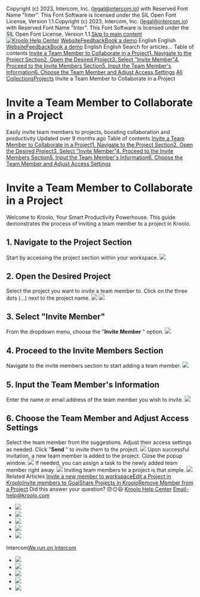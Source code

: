 Copyright (c) 2023, Intercom, Inc. (legal@intercom.io) with Reserved Font Name "Inter". This Font Software is licensed under the SIL Open Font License, Version 1.1.Copyright (c) 2023, Intercom, Inc. (legal@intercom.io) with Reserved Font Name "Inter". This Font Software is licensed under the SIL Open Font License, Version 1.1.[Skip to main content](https://help.kroolo.com/en/articles/9799600-invite-a-team-member-to-collaborate-in-a-project#main-content)
[![Kroolo Help Center](https://downloads.intercomcdn.com/i/o/h4qkzypg/611116/ee699fbf23fef0f6d8d4f666d84c/37cdcedd14003d8fdcfdeda0a05c09cb)](https://help.kroolo.com/en/)
[Website](https://kroolo.com/)[Feedback](https://kroolo.featurebase.app/)[Book a demo](https://kroolo.com/book-demo)
English
English
[Website](https://kroolo.com/)[Feedback](https://kroolo.featurebase.app/)[Book a demo](https://kroolo.com/book-demo)
English
English
Search for articles...
Table of contents
[Invite a Team Member to Collaborate in a Project](https://help.kroolo.com/en/articles/9799600-invite-a-team-member-to-collaborate-in-a-project#h_654d2744c1)[1. Navigate to the Project Section](https://help.kroolo.com/en/articles/9799600-invite-a-team-member-to-collaborate-in-a-project#h_ddd5d6657b)[2. Open the Desired Project](https://help.kroolo.com/en/articles/9799600-invite-a-team-member-to-collaborate-in-a-project#h_9306baa300)[3. Select "Invite Member"](https://help.kroolo.com/en/articles/9799600-invite-a-team-member-to-collaborate-in-a-project#h_a89244be88)[4. Proceed to the Invite Members Section](https://help.kroolo.com/en/articles/9799600-invite-a-team-member-to-collaborate-in-a-project#h_ae69848b22)[5. Input the Team Member's Information](https://help.kroolo.com/en/articles/9799600-invite-a-team-member-to-collaborate-in-a-project#h_41392a8e32)[6. Choose the Team Member and Adjust Access Settings](https://help.kroolo.com/en/articles/9799600-invite-a-team-member-to-collaborate-in-a-project#h_3c96133c7e)
[All Collections](https://help.kroolo.com/en/)[Projects](https://help.kroolo.com/en/collections/9118210-projects)
Invite a Team Member to Collaborate in a Project
# Invite a Team Member to Collaborate in a Project
Easily invite team members to projects, boosting collaboration and productivity
Updated over 9 months ago
Table of contents
[Invite a Team Member to Collaborate in a Project](https://help.kroolo.com/en/articles/9799600-invite-a-team-member-to-collaborate-in-a-project#h_654d2744c1)[1. Navigate to the Project Section](https://help.kroolo.com/en/articles/9799600-invite-a-team-member-to-collaborate-in-a-project#h_ddd5d6657b)[2. Open the Desired Project](https://help.kroolo.com/en/articles/9799600-invite-a-team-member-to-collaborate-in-a-project#h_9306baa300)[3. Select "Invite Member"](https://help.kroolo.com/en/articles/9799600-invite-a-team-member-to-collaborate-in-a-project#h_a89244be88)[4. Proceed to the Invite Members Section](https://help.kroolo.com/en/articles/9799600-invite-a-team-member-to-collaborate-in-a-project#h_ae69848b22)[5. Input the Team Member's Information](https://help.kroolo.com/en/articles/9799600-invite-a-team-member-to-collaborate-in-a-project#h_41392a8e32)[6. Choose the Team Member and Adjust Access Settings](https://help.kroolo.com/en/articles/9799600-invite-a-team-member-to-collaborate-in-a-project#h_3c96133c7e)
# Invite a Team Member to Collaborate in a Project
Welcome to Kroolo, Your Smart Productivity Powerhouse. This guide demonstrates the process of inviting a team member to a project in Kroolo.
## 1. Navigate to the Project Section
Start by accessing the project section within your workspace.
[![](https://kroolo-e0b70269b6e2.intercom-attachments-1.com/i/o/1162222988/e52ed13ca54689d73a9680dc/93206714-e655-4562-bda0-a78d6d3e0dfd.gif?expires=1747842300&signature=2e3476bdb6b113d9d828bec56a61b34b048047e58af8a55fab0b0448dbcf5af3&req=dSEhFMt8n4hXUfMW1HO4zep0PKr1ktoY62hIidYk5XzVZZoFIZulR284UmSt%0A4qQLuhiqkSHGMy%2B0JpU%3D%0A)](https://kroolo-e0b70269b6e2.intercom-attachments-1.com/i/o/1162222988/e52ed13ca54689d73a9680dc/93206714-e655-4562-bda0-a78d6d3e0dfd.gif?expires=1747842300&signature=2e3476bdb6b113d9d828bec56a61b34b048047e58af8a55fab0b0448dbcf5af3&req=dSEhFMt8n4hXUfMW1HO4zep0PKr1ktoY62hIidYk5XzVZZoFIZulR284UmSt%0A4qQLuhiqkSHGMy%2B0JpU%3D%0A)
## 2. Open the Desired Project
Select the project you want to invite a team member to.
Click on the three dots (...) next to the project name.
[![](https://kroolo-e0b70269b6e2.intercom-attachments-1.com/i/o/1162222994/ad32eae8e4fdf9048e174872/844a1161-2de5-41ad-90ae-017b8db6ef9c.gif?expires=1747842300&signature=ad7013b254b4117cff7d3dd71fd5e68b72c3d018f5b4e03b022c96124463cf2d&req=dSEhFMt8n4hWXfMW1HO4zWppBAUUKSPavrLY7era9VYxifrcqwP5U4GcC6O4%0AlvetIo0HzQpGAoLmjnM%3D%0A)](https://kroolo-e0b70269b6e2.intercom-attachments-1.com/i/o/1162222994/ad32eae8e4fdf9048e174872/844a1161-2de5-41ad-90ae-017b8db6ef9c.gif?expires=1747842300&signature=ad7013b254b4117cff7d3dd71fd5e68b72c3d018f5b4e03b022c96124463cf2d&req=dSEhFMt8n4hWXfMW1HO4zWppBAUUKSPavrLY7era9VYxifrcqwP5U4GcC6O4%0AlvetIo0HzQpGAoLmjnM%3D%0A)
[![](https://kroolo-e0b70269b6e2.intercom-attachments-1.com/i/o/1162222997/a1f1d13fa3f40175034055ed/5edf2841-3d3e-4749-b2df-f6c40acb5c9f.png?expires=1747842300&signature=b846215b4543a27d9117331ce9ccba90f78ec067ed587a87ba7ea8e9cfbc7cca&req=dSEhFMt8n4hWXvMW1HO4zS8VavfVh65x5Palk71tpAzIV4RhBTkmmNI2x0Z%2B%0ACW4bD%2BeNC2be%2BX%2Bkabw%3D%0A)](https://kroolo-e0b70269b6e2.intercom-attachments-1.com/i/o/1162222997/a1f1d13fa3f40175034055ed/5edf2841-3d3e-4749-b2df-f6c40acb5c9f.png?expires=1747842300&signature=b846215b4543a27d9117331ce9ccba90f78ec067ed587a87ba7ea8e9cfbc7cca&req=dSEhFMt8n4hWXvMW1HO4zS8VavfVh65x5Palk71tpAzIV4RhBTkmmNI2x0Z%2B%0ACW4bD%2BeNC2be%2BX%2Bkabw%3D%0A)
## 3. Select "Invite Member"
From the dropdown menu, choose the "**Invite** **Member** " option.
[![](https://kroolo-e0b70269b6e2.intercom-attachments-1.com/i/o/1162223003/dbe122f685f6f08f16bb990b/9ef42719-f854-4b40-a099-46c4820556e9.png?expires=1747842300&signature=2e46cab0ff106df8eabf8a10a1434bd664a54e99ba95a382eb6792880f80cb8d&req=dSEhFMt8noFfWvMW1HO4zWcyF3oC8y%2BI1WjRg8sS%2F6ejUvHnJX34bnsoNRF9%0ADkHaGoXGFc4WwQYNYU4%3D%0A)](https://kroolo-e0b70269b6e2.intercom-attachments-1.com/i/o/1162223003/dbe122f685f6f08f16bb990b/9ef42719-f854-4b40-a099-46c4820556e9.png?expires=1747842300&signature=2e46cab0ff106df8eabf8a10a1434bd664a54e99ba95a382eb6792880f80cb8d&req=dSEhFMt8noFfWvMW1HO4zWcyF3oC8y%2BI1WjRg8sS%2F6ejUvHnJX34bnsoNRF9%0ADkHaGoXGFc4WwQYNYU4%3D%0A)
## 4. Proceed to the Invite Members Section
Navigate to the invite members section to start adding a team member.
[![](https://kroolo-e0b70269b6e2.intercom-attachments-1.com/i/o/1162223008/80fe6b29869424c8931282cb/59881575-7b97-4d7b-bb2e-d7363c7188a1.gif?expires=1747842300&signature=6040452ef950cf8bfac13d0f9187e6cdb27e9662ccd86c3c8e80042e0f749be1&req=dSEhFMt8noFfUfMW1HO4zbxrT0%2B7l%2FelBx3QphfFePMySRxieS1bTv1oWiUw%0AJXzd0pm9JAZTpCY45tQ%3D%0A)](https://kroolo-e0b70269b6e2.intercom-attachments-1.com/i/o/1162223008/80fe6b29869424c8931282cb/59881575-7b97-4d7b-bb2e-d7363c7188a1.gif?expires=1747842300&signature=6040452ef950cf8bfac13d0f9187e6cdb27e9662ccd86c3c8e80042e0f749be1&req=dSEhFMt8noFfUfMW1HO4zbxrT0%2B7l%2FelBx3QphfFePMySRxieS1bTv1oWiUw%0AJXzd0pm9JAZTpCY45tQ%3D%0A)
## 5. Input the Team Member's Information
Enter the name or email address of the team member you wish to invite.
[![](https://kroolo-e0b70269b6e2.intercom-attachments-1.com/i/o/1162223013/b7d8d77072cc4c8e04574f81/48a6911d-3b36-4e3c-85e0-8cc9ae28930a.gif?expires=1747842300&signature=062356e991c552114c09f380547dadae8ba4638cf982648a4c7a8d2ffe576961&req=dSEhFMt8noFeWvMW1HO4zeRafLmjC4vhCImmYSklMC4BL5K2Z%2BstjzAS7ktG%0AVMAFSxO1PvTdwep0Vqc%3D%0A)](https://kroolo-e0b70269b6e2.intercom-attachments-1.com/i/o/1162223013/b7d8d77072cc4c8e04574f81/48a6911d-3b36-4e3c-85e0-8cc9ae28930a.gif?expires=1747842300&signature=062356e991c552114c09f380547dadae8ba4638cf982648a4c7a8d2ffe576961&req=dSEhFMt8noFeWvMW1HO4zeRafLmjC4vhCImmYSklMC4BL5K2Z%2BstjzAS7ktG%0AVMAFSxO1PvTdwep0Vqc%3D%0A)
## 6. Choose the Team Member and Adjust Access Settings
Select the team member from the suggestions. Adjust their access settings as needed.
Click "**Send** " to invite them to the project.
[![](https://kroolo-e0b70269b6e2.intercom-attachments-1.com/i/o/1162223018/48bde546e408113f1327c472/795d4fbe-5cb3-4ec5-9c7a-09692b4b596b.png?expires=1747842300&signature=4e148368fb5e8dc72555921c15e8544f9ea36515832577b39c2fea8b618d71b2&req=dSEhFMt8noFeUfMW1HO4zWse%2BlufQUdiBxWdv1FkQind%2Ftdu1qHP%2BPuKZAgg%0AnjnJ5a1dRqCXOer8cnc%3D%0A)](https://kroolo-e0b70269b6e2.intercom-attachments-1.com/i/o/1162223018/48bde546e408113f1327c472/795d4fbe-5cb3-4ec5-9c7a-09692b4b596b.png?expires=1747842300&signature=4e148368fb5e8dc72555921c15e8544f9ea36515832577b39c2fea8b618d71b2&req=dSEhFMt8noFeUfMW1HO4zWse%2BlufQUdiBxWdv1FkQind%2Ftdu1qHP%2BPuKZAgg%0AnjnJ5a1dRqCXOer8cnc%3D%0A)
Upon successful invitation, a new team member is added to the project. Close the popup window.
[![](https://kroolo-e0b70269b6e2.intercom-attachments-1.com/i/o/1162223026/3d292fbd9b592c8753eb7255/0900c867-3d41-4529-937a-0d45736c4d7a.gif?expires=1747842300&signature=a805b8a1493a8567df494c05caff7a9897c82d887dbcfcf70fadfb20320dd973&req=dSEhFMt8noFdX%2FMW1HO4zUptgTUYqPqGN%2FA%2BPC2PwQwGNRm2qPj87EiRHrkN%0AzJKP3Px6HlAuSUnijEQ%3D%0A)](https://kroolo-e0b70269b6e2.intercom-attachments-1.com/i/o/1162223026/3d292fbd9b592c8753eb7255/0900c867-3d41-4529-937a-0d45736c4d7a.gif?expires=1747842300&signature=a805b8a1493a8567df494c05caff7a9897c82d887dbcfcf70fadfb20320dd973&req=dSEhFMt8noFdX%2FMW1HO4zUptgTUYqPqGN%2FA%2BPC2PwQwGNRm2qPj87EiRHrkN%0AzJKP3Px6HlAuSUnijEQ%3D%0A)
If needed, you can assign a task to the newly added team member right away.
[![](https://kroolo-e0b70269b6e2.intercom-attachments-1.com/i/o/1162223030/f98e28296a5e4186d366397c/ed6a77a6-acd8-43d4-a709-ef2d7366a787.gif?expires=1747842300&signature=f229ff0ee969161d4a494be44128a088c7f813e3ffca69a3eb5b6ea66b59afc1&req=dSEhFMt8noFcWfMW1HO4zfycxPWytRyXEgTR9mo%2F1ax5gAf8rHgwS7vtfaOT%0ABPcyz8K%2Fh%2BmjC7iTGgo%3D%0A)](https://kroolo-e0b70269b6e2.intercom-attachments-1.com/i/o/1162223030/f98e28296a5e4186d366397c/ed6a77a6-acd8-43d4-a709-ef2d7366a787.gif?expires=1747842300&signature=f229ff0ee969161d4a494be44128a088c7f813e3ffca69a3eb5b6ea66b59afc1&req=dSEhFMt8noFcWfMW1HO4zfycxPWytRyXEgTR9mo%2F1ax5gAf8rHgwS7vtfaOT%0ABPcyz8K%2Fh%2BmjC7iTGgo%3D%0A)
Inviting team members to a project is that simple.
[![](https://downloads.intercomcdn.com/i/o/1162216020/c5ebfa9e7df6b55d75113d4e/cta+2.png?expires=1747842300&signature=f0828547903a582e547e48a66543c1c56cd3b2a16768ab3942575d05b50bfc9f&req=dSEhFMt%2Fm4FdWfMW1HO4zYE%2B2TJa%2ByJ%2F0jY%2F63kfgM95hJiVGrxu8YLlW2sr%0ATtZO0d8egf4DXPKZiMg%3D%0A)](https://kroolo.com/)
Related Articles
[Invite a new member to workspace](https://help.kroolo.com/en/articles/9738288-invite-a-new-member-to-workspace)[Edit a Project in Kroolo](https://help.kroolo.com/en/articles/9805666-edit-a-project-in-kroolo)[Invite members to Goal](https://help.kroolo.com/en/articles/9987729-invite-members-to-goal)[Share Projects in Kroolo](https://help.kroolo.com/en/articles/10095368-share-projects-in-kroolo)[Remove Member from a Project](https://help.kroolo.com/en/articles/10095562-remove-member-from-a-project)
Did this answer your question?
😞😐😃
[Kroolo Help Center](https://help.kroolo.com/en/)
Email-help@kroolo.com
  * [![](https://intercom.help/kroolo/assets/svg/icon:social-facebook/FFFFFF)](https://www.facebook.com/profile.php?id=61553808299270)
  * [![](https://intercom.help/kroolo/assets/svg/icon:social-linkedin/FFFFFF)](https://www.linkedin.com/company/getkroolo)
  * [![](https://intercom.help/kroolo/assets/svg/icon:social-instagram/FFFFFF)](https://www.instagram.com/getkroolo)
  * [![](https://intercom.help/kroolo/assets/svg/icon:social-youtube/FFFFFF)](https://www.youtube.com/@getkroolo/featured)
  * [![](https://intercom.help/kroolo/assets/svg/icon:social-twitter-x/FFFFFF)](https://www.twitter.com/getkroolo)


Intercom[We run on Intercom](https://www.intercom.com/intercom-link?company=Kroolo&solution=customer-support&utm_campaign=intercom-link&utm_content=We+run+on+Intercom&utm_medium=help-center&utm_referrer=https%3A%2F%2Fhelp.kroolo.com%2Fen%2Farticles%2F9799600-invite-a-team-member-to-collaborate-in-a-project&utm_source=desktop-web)
  * [![](https://intercom.help/kroolo/assets/svg/icon:social-facebook/FFFFFF)](https://www.facebook.com/profile.php?id=61553808299270)
  * [![](https://intercom.help/kroolo/assets/svg/icon:social-linkedin/FFFFFF)](https://www.linkedin.com/company/getkroolo)
  * [![](https://intercom.help/kroolo/assets/svg/icon:social-instagram/FFFFFF)](https://www.instagram.com/getkroolo)
  * [![](https://intercom.help/kroolo/assets/svg/icon:social-youtube/FFFFFF)](https://www.youtube.com/@getkroolo/featured)
  * [![](https://intercom.help/kroolo/assets/svg/icon:social-twitter-x/FFFFFF)](https://www.twitter.com/getkroolo)


